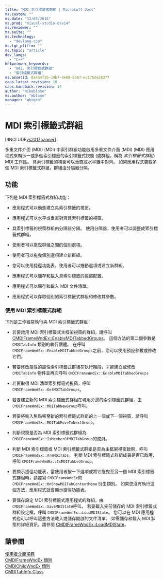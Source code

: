 ```yaml
---
title: "MDI 索引標籤式群組 | Microsoft Docs"
ms.custom: ""
ms.date: "12/05/2016"
ms.prod: "visual-studio-dev14"
ms.reviewer: ""
ms.suite: ""
ms.technology: 
  - "devlang-cpp"
ms.tgt_pltfrm: ""
ms.topic: "article"
dev_langs: 
  - "C++"
helpviewer_keywords: 
  - "mdi, 索引標籤式群組"
  - "索引標籤式群組"
ms.assetid: 0a464f36-39b7-4e68-8b67-ec175de28377
caps.latest.revision: 18
caps.handback.revision: 14
author: "mikeblome"
ms.author: "mblome"
manager: "ghogen"
---
```

# MDI 索引標籤式群組
[!INCLUDE[vs2017banner](../assembler/inline/includes/vs2017banner.md)]

多重文件介面 \(MDI\) \(MDI\) 中索引群組功能啟用多重文件介面 \(MDI\) \(MDI\) 應用程式來顯示一或多個索引標籤的索引標籤式視窗 \(或群組，稱為 *索引標籤式群組*\) MDI 工作區。  具索引標籤的視窗可以垂直或水平置中對齊。  如果應用程式裝載多個 MDI 索引標籤式群組，群組由分隔器分隔。  
  
## 功能  
 下列是 MDI 索引標籤式群組功能：  
  
-   應用程式可以動態建立具索引標籤的視窗。  
  
-   應用程式可以水平或垂直對齊具索引標籤的視窗。  
  
-   具索引標籤的視窗群組由分隔器分隔。  使用分隔器，使用者可以調整成索引標籤式群組。  
  
-   使用者可以拖曳群組之間的個別選項。  
  
-   使用者可以拖曳個別選項建立新群組。  
  
-   您可以使用捷徑功能表，使用者可以捲動選項或建立新群組。  
  
-   應用程式可以儲存和載入具索引標籤的視窗配置。  
  
-   應用程式可以儲存和載入 MDI 文件清單。  
  
-   應用程式可以存取個別的索引標籤式群組和修改其參數。  
  
### 使用 MDI 索引標籤式群組  
 下列是工作經常執行與 MDI 索引標籤式群組：  
  
-   若要啟用 MDI 索引標籤式主框架視窗的群組，請呼叫 [CMDIFrameWndEx::EnableMDITabbedGroups](../Topic/CMDIFrameWndEx::EnableMDITabbedGroups.md)。  這個方法的第二個參數是 `CMDITabInfo` 類別的執行個體。  在呼叫 `CMDIFrameWndEx::EnableMDITabbedGroups`之前，您可以使用預設參數或修改它們。  
  
-   若要修改屬性的屬性索引標籤式群組在執行階段，才能建立或修改 `CMDITabInfo` 物件並再次呼叫 `CMDIFrameWndEx::EnableMDITabbedGroups`  
  
-   若要取得 MDI 清單索引標籤式視窗，呼叫 `CMDIFrameWndEx::GetMDITabGroups`。  
  
-   若要建立新的 MDI 索引標籤式群組在現用旁邊的索引標籤式群組，由 `CMDIFrameWndEx::MDITabNewGroup`呼叫。  
  
-   若要將輸入焦點移至新的索引標籤式群組的上一個或下一個視窗，請呼叫 `CMDIFrameWndEx::MDITabMoveToNextGroup`。  
  
-   判斷視窗是否為 MDI 索引標籤式群組為 `CMDIFrameWndEx::IsMemberOfMDITabGroup`的成員。  
  
-   判斷 MDI 索引標籤或 MDI 索引標籤式群組是否為主框架視窗啟用，呼叫 `CMDIFrameWndEx::AreMDITabs`。  判斷 MDI 索引標籤式群組成員是否已啟用，呼叫 `CMDIFrameWndEx::IsMDITabbedGroup`。  
  
-   要顯示捷徑功能表，當使用者按一下選項或將它拖曳至另一個 MDI 索引標籤式群組時，請覆寫 `CMDIFrameWndEx`的 `CMDIFrameWndEx::OnShowMDITabContextMenu` 衍生類別。  如果您沒有執行這個方法，應用程式就會顯示捷徑功能表。  
  
-   要儲存設定 MDI 索引標籤式應用程式的群組，由 `CMDIFrameWndEx::SaveMDIState`呼叫。  若要載入先前儲存的 MDI 索引標籤式群組設定檔，呼叫 `CMDIFrameWndEx::LoadMDIState`。  您可以在 MDI 應用程式也可以呼叫這些方法載入或儲存開啟的文件清單。  如需儲存和載入 MDI 狀態的詳細資訊，請參閱 [CMDIFrameWndEx::LoadMDIState](../Topic/CMDIFrameWndEx::LoadMDIState.md)。  
  
## 請參閱  
 [使用者介面項目](../mfc/user-interface-elements-mfc.md)   
 [CMDIFrameWndEx 類別](../mfc/reference/cmdiframewndex-class.md)   
 [CMDIChildWndEx 類別](../mfc/reference/cmdichildwndex-class.md)   
 [CMDITabInfo Class](../mfc/reference/cmditabinfo-class.md)